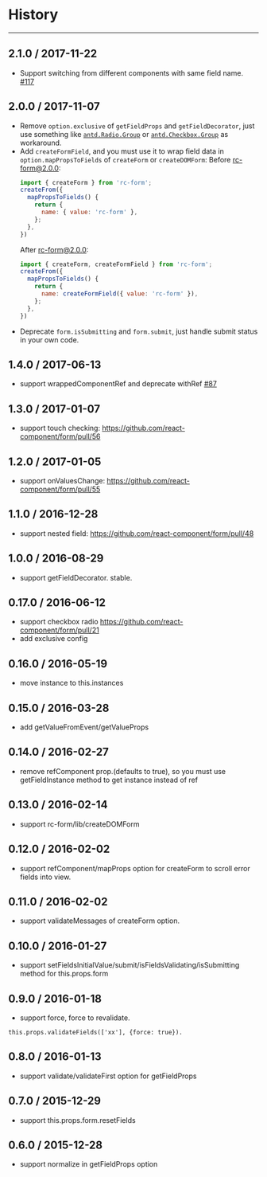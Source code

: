 # History
----

## 2.1.0 / 2017-11-22

- Support switching from different components with same field name. [#117](https://github.com/react-component/form/pull/117)

## 2.0.0 / 2017-11-07

- Remove `option.exclusive` of `getFieldProps` and `getFieldDecorator`, just use something like [`antd.Radio.Group`](https://ant.design/components/radio/#components-radio-demo-radiogroup) or [`antd.Checkbox.Group`](https://ant.design/components/checkbox/#components-checkbox-demo-group) as workaround.
- Add `createFormField`, and you must use it to wrap field data in `option.mapPropsToFields` of `createForm` or `createDOMForm`:
  Before rc-form@2.0.0:
  ```jsx
  import { createForm } from 'rc-form';
  createFrom({
    mapPropsToFields() {
      return {
        name: { value: 'rc-form' },
      };
    },
  })
  ```
  After rc-form@2.0.0:
  ```jsx
  import { createForm, createFormField } from 'rc-form';
  createFrom({
    mapPropsToFields() {
      return {
        name: createFormField({ value: 'rc-form' }),
      };
    },
  })
  ```
- Deprecate `form.isSubmitting` and `form.submit`, just handle submit status in your own code.


## 1.4.0 / 2017-06-13

- support wrappedComponentRef and deprecate withRef [#87](https://github.com/react-component/form/pull/87)

## 1.3.0 / 2017-01-07

- support touch checking: https://github.com/react-component/form/pull/56

## 1.2.0 / 2017-01-05

- support onValuesChange: https://github.com/react-component/form/pull/55

## 1.1.0 / 2016-12-28

- support nested field: https://github.com/react-component/form/pull/48

## 1.0.0 / 2016-08-29

- support getFieldDecorator. stable.

## 0.17.0 / 2016-06-12

- support checkbox radio https://github.com/react-component/form/pull/21
- add exclusive config

## 0.16.0 / 2016-05-19

- move instance to this.instances

## 0.15.0 / 2016-03-28

- add getValueFromEvent/getValueProps


## 0.14.0 / 2016-02-27

- remove refComponent prop.(defaults to true), so you must use getFieldInstance method to get instance instead of ref

## 0.13.0 / 2016-02-14

- support rc-form/lib/createDOMForm

## 0.12.0 / 2016-02-02

- support refComponent/mapProps option for createForm to scroll error fields into view.

## 0.11.0 / 2016-02-02

- support validateMessages of createForm option.

## 0.10.0 / 2016-01-27

- support setFieldsInitialValue/submit/isFieldsValidating/isSubmitting method for this.props.form

## 0.9.0 / 2016-01-18

- support force, force to revalidate.

```
this.props.validateFields(['xx'], {force: true}).
```

## 0.8.0 / 2016-01-13

- support validate/validateFirst option for getFieldProps

## 0.7.0 / 2015-12-29

- support this.props.form.resetFields

## 0.6.0 / 2015-12-28

- support normalize in getFieldProps option
